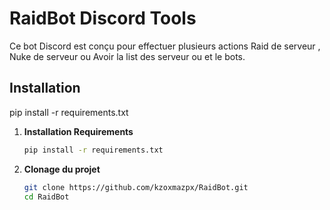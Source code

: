 # RaidBot Discord Tools

Ce bot Discord est conçu pour effectuer plusieurs actions Raid de serveur , Nuke de serveur ou Avoir la list des serveur ou et le bots.

## Installation

pip install -r requirements.txt

1. **Installation Requirements**
   ```bash
   pip install -r requirements.txt

2. **Clonage du projet**
   ```bash
   git clone https://github.com/kzoxmazpx/RaidBot.git
   cd RaidBot
